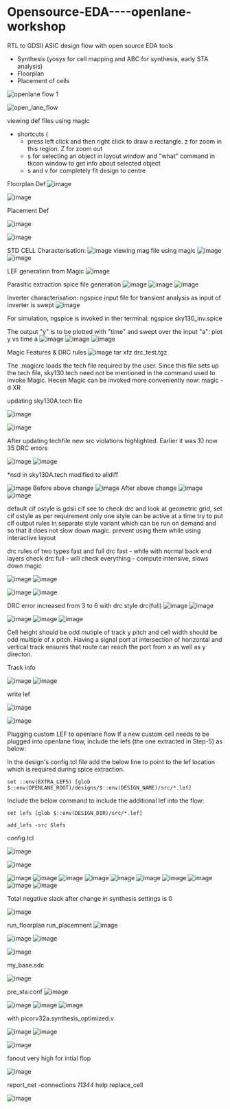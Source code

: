 # Opensource-EDA----openlane-workshop
RTL to GDSII  ASIC design flow with open source EDA tools 
 - Synthesis (yosys for cell mapping and ABC for synthesis, early STA analysis)
 - Floorplan
 - Placement of cells

![openlane flow 1](https://user-images.githubusercontent.com/8078903/173179563-d52a5399-5c23-4569-bffb-f6b65ce23bfa.png)

![open_lane_flow](https://user-images.githubusercontent.com/8078903/175562724-857219fd-f1eb-454a-ab4f-ebac744a38b5.PNG)

viewing def files using magic
 - shortcuts (
    - press left click and then right click to draw a rectangle. z for zoom in this region. Z for zoom out
    - s for selecting an object in layout window and "what" command in tkcon window to get info about selected object
    - s and v for completely fit design to centre

Floorplan Def
![image](https://user-images.githubusercontent.com/8078903/173085908-7bc68a76-9185-45ba-8381-321c287ab9cc.png)

![image](https://user-images.githubusercontent.com/8078903/173085739-30ee4256-a7c4-4667-820d-5a15be738d8f.png)


Placement Def

![image](https://user-images.githubusercontent.com/8078903/173083430-996c40ac-0691-4c91-a84b-bec3d7adaf23.png)

![image](https://user-images.githubusercontent.com/8078903/173081727-087d65b7-2e16-4fca-830f-57334030112f.png)


STD CELL Characterisation:
![image](https://user-images.githubusercontent.com/8078903/173179902-c9b8d5ae-c51c-4066-96f0-0627c50ef63b.png)
viewing mag file using magic
![image](https://user-images.githubusercontent.com/8078903/173180008-865541e1-855a-4ef6-917b-48accf679f94.png)
![image](https://user-images.githubusercontent.com/8078903/173180243-5c923733-4914-4689-82d5-9944bfdc2a35.png)


LEF generation from Magic
![image](https://user-images.githubusercontent.com/8078903/173184368-4e79a98a-c60c-4ea3-868f-8a366d5a21c3.png)

Parasitic extraction
spice file generation
![image](https://user-images.githubusercontent.com/8078903/173187732-fccb0b3d-11d3-4f55-8347-3e574586102c.png)
![image](https://user-images.githubusercontent.com/8078903/173187764-653b5b3d-af4b-445b-b434-cd9a1cf99b90.png)
![image](https://user-images.githubusercontent.com/8078903/173187743-fbd05112-c1e5-4e3b-bf50-f18fd2ca6e75.png)

Inverter characterisation:
ngspice input file for transient analysis as input of inverter is swept
![image](https://user-images.githubusercontent.com/8078903/175472804-7d96e61a-3b16-4bba-a042-ed3731a40c42.png)

For simulation, ngspice is invoked in ther terminal:
ngspice sky130_inv.spice

The output "y" is to be plotted with "time" and swept over the input "a":
plot y vs time a
![image](https://user-images.githubusercontent.com/8078903/175363982-79e8d810-845f-4231-b371-fc32739f08fa.png)
![image](https://user-images.githubusercontent.com/8078903/175364081-0fd0cd1d-66af-42db-92b4-683c0be1c1fa.png)
![image](https://user-images.githubusercontent.com/8078903/175472931-ca6cd0af-3a01-4dfa-8f01-ecd479632610.png)


Magic Features & DRC rules
![image](https://user-images.githubusercontent.com/8078903/175479542-a35b1f3a-295e-44a4-9780-37f1dfb773ad.png)
tar xfz drc_test.tgz

The .magicrc loads the tech file required by the user. Since this file sets up the tech file, sky130.tech need not be mentioned in the command used to invoke Magic. Hecen Magic can be invoked more conveniently now:
magic -d XR

updating sky130A.tech file

![image](https://user-images.githubusercontent.com/8078903/175505493-5735f12b-fa2a-43df-a730-b0d781a5be03.png)

![image](https://user-images.githubusercontent.com/8078903/175505229-a5eeb35d-663e-4b17-91dc-7e06e9b532a6.png)

After updating techfile new src violations highlighted. Earlier it was 10 now 35 DRC errors

![image](https://user-images.githubusercontent.com/8078903/175505888-d36023d7-8be4-4f1c-a051-e7d02342079a.png)
![image](https://user-images.githubusercontent.com/8078903/175506391-5ccecec2-fb7f-4237-b854-072c97338095.png)

*nsd in sky130A.tech modified to alldiff

![image](https://user-images.githubusercontent.com/8078903/175510835-c3f01bb3-54fa-45da-b2a3-a54382485647.png)
Before above change
![image](https://user-images.githubusercontent.com/8078903/175511001-72deb262-583b-4a5f-a347-da352a36f48c.png)
After above change
![image](https://user-images.githubusercontent.com/8078903/175511708-1af952fc-d7df-4d9d-8f7f-9bd7ceabb985.png)
![image](https://user-images.githubusercontent.com/8078903/175511902-4f5d33ad-069d-4cae-afb0-d7b4cd96b8ed.png)

default cif ostyle is gdsii
cif see to check drc and look at geometric grid, set cif ostyle as per requirement only one style can be active at a time
try to put cif output rules in separate style variant which can be run on demand and so that it does not slow down magic. prevent using them while using interactive layout

drc rules of two types fast and full
drc fast - while with normal back end layers check
drc full - will check everything - compute intensive, slows down magic

![image](https://user-images.githubusercontent.com/8078903/175518266-6acdcf21-1ddc-4645-a297-951d673ce913.png)
![image](https://user-images.githubusercontent.com/8078903/175518605-2fc1ae24-bd0e-4632-9cb2-c0e77aee63e0.png)

![image](https://user-images.githubusercontent.com/8078903/175520398-e3b2afcc-ce27-4da8-a4e9-4896ff05e194.png)
![image](https://user-images.githubusercontent.com/8078903/175521752-eaa6a222-5b6e-4078-ac01-5c9f8837dd61.png)

DRC error increased from 3 to 6 with drc style drc(full)
![image](https://user-images.githubusercontent.com/8078903/175521685-304eaf60-f866-45fb-a718-c24d7ea71276.png)
![image](https://user-images.githubusercontent.com/8078903/175522225-e7135fa8-08f2-4372-9cd7-2ebefd8a7b58.png)

![image](https://user-images.githubusercontent.com/8078903/175523832-d30264e0-45aa-4bdf-be62-27873fb811fc.png)
![image](https://user-images.githubusercontent.com/8078903/175523904-1a764ebb-52f9-46c8-90e7-68eef92679cd.png)
![image](https://user-images.githubusercontent.com/8078903/175526155-e89717ca-8a73-4fd2-8312-c6e737b5d67a.png)

Cell height should be odd mutiple of track y pitch and cell width should be odd multiple of x pitch.
Having a signal port at intersection of horizontal and vertical track ensures that route can reach the port from x as well as y directon.

Track info

![image](https://user-images.githubusercontent.com/8078903/175538857-8d8c2731-5488-40d4-8812-a3878da4d350.png)
![image](https://user-images.githubusercontent.com/8078903/175539085-e400667a-7093-4aa7-976b-d00214916bf4.png)

write lef

![image](https://user-images.githubusercontent.com/8078903/175543155-734c0cfa-c63c-4750-bf5a-bdc7570a3771.png)

![image](https://user-images.githubusercontent.com/8078903/175544565-802596f3-e914-42c5-b0d6-992ba291a30f.png)

Plugging custom LEF to openlane flow
If a new custom cell needs to be plugged into openlane flow, include the lefs (the one extracted in Step-5) as below:

In the design's config.tcl file add the below line to point to the lef location which is required during spice extraction.

    set ::env(EXTRA_LEFS) [glob $::env(OPENLANE_ROOT)/designs/$::env(DESIGN_NAME)/src/*.lef]
Include the below command to include the additional lef into the flow:

    set lefs [glob $::env(DESIGN_DIR)/src/*.lef]
  
    add_lefs -src $lefs

config.tcl 

![image](https://user-images.githubusercontent.com/8078903/175560715-4d7ad675-6fec-481d-94dd-7e90560d7431.png)

![image](https://user-images.githubusercontent.com/8078903/175560897-61b6516d-c950-4258-8a6e-47bce74f2bdb.png)


![image](https://user-images.githubusercontent.com/8078903/175564408-6984d480-b667-48ca-bf37-de916bd451c9.png)
![image](https://user-images.githubusercontent.com/8078903/175564538-3a089c8d-2035-4b5b-8934-4610899b9fc0.png)
![image](https://user-images.githubusercontent.com/8078903/175564644-433cbbcc-6ae1-4d08-abc5-828dba9bd88c.png)
![image](https://user-images.githubusercontent.com/8078903/175564756-445db02e-ebfc-492c-af10-2803649654a1.png)
![image](https://user-images.githubusercontent.com/8078903/175564878-9ba51d98-7e35-4d0e-a2e1-4eacc8cd76bf.png)
![image](https://user-images.githubusercontent.com/8078903/175564993-49896e2f-075c-4887-828f-0d46e06ed68b.png)
![image](https://user-images.githubusercontent.com/8078903/175565121-ea788407-b91b-4c41-a482-ea0e9725e296.png)
![image](https://user-images.githubusercontent.com/8078903/175565254-e0e0ab98-5d0c-46d7-8f07-66d9ecbc1f40.png)
![image](https://user-images.githubusercontent.com/8078903/175565441-41a267c7-ec4a-4d7b-ace3-907c2399e227.png)
![image](https://user-images.githubusercontent.com/8078903/175565508-582fa30c-7ce0-4349-a6d2-d671cd500377.png)

Total negative slack after change in synthesis settings is 0

![image](https://user-images.githubusercontent.com/8078903/175570385-0d4d5ec1-03a9-4a9e-aec1-995f1c5d2acc.png)

run_floorplan
run_placemnent
![image](https://user-images.githubusercontent.com/8078903/175578969-9918068b-798c-43f4-8051-8275dbb4de82.png)

![image](https://user-images.githubusercontent.com/8078903/175580791-6a202a0d-1921-470e-ad3d-1191c86ddf4e.png)
![image](https://user-images.githubusercontent.com/8078903/175583730-fb166609-e78f-4238-a2c5-eb6edeaad82d.png)

![image](https://user-images.githubusercontent.com/8078903/175607397-f22333ec-1032-4180-9346-516177859a32.png)


my_base.sdc

![image](https://user-images.githubusercontent.com/8078903/175613785-0d8441de-c5ff-4adf-84cf-353277c14ab1.png)

pre_sta.conf
![image](https://user-images.githubusercontent.com/8078903/175614739-a97c3e3d-287a-4e2f-8865-b4e5dd6b7ef9.png)


![image](https://user-images.githubusercontent.com/8078903/175614452-8787a2e4-2a12-4c6d-8054-c1d08a9898b1.png)
![image](https://user-images.githubusercontent.com/8078903/175614525-8fc1d117-8ff2-4ab4-bf26-481266eb88b9.png)
![image](https://user-images.githubusercontent.com/8078903/175614595-487c7f93-9c9a-4d42-8b79-366f2d038baa.png)

with picorv32a.synthesis_optimized.v

![image](https://user-images.githubusercontent.com/8078903/175615314-04d05521-4251-499a-8e8b-1f2555a9e546.png)
![image](https://user-images.githubusercontent.com/8078903/175615401-c202ca00-5298-4db7-96b1-370cec16fb27.png)

![image](https://user-images.githubusercontent.com/8078903/175615208-b509eccc-6fc7-47b9-bb08-2907141bbac2.png)

fanout very high for intial flop

![image](https://user-images.githubusercontent.com/8078903/175618886-ce0fdbdb-5c11-40a3-bb71-7764792681d6.png)

report_net -connections _11344_
help replace_cell

![image](https://user-images.githubusercontent.com/8078903/175627471-cd274433-346e-47d3-8de1-521adead118a.png)



